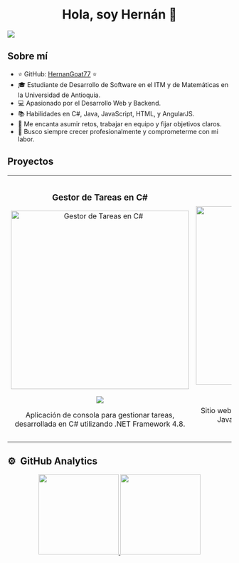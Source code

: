 <div align="center">
<h1 align="center">Hola, soy Hernán 👋</h1>
</div>

<img src="https://i.imgur.com/s6VRrU7.jpeg">

## Sobre mí

- ⭐ GitHub: [HernanGoat77](https://github.com/HernanGoat77) ⭐
- 🎓 Estudiante de Desarrollo de Software en el ITM y de Matemáticas en la Universidad de Antioquia.
- 💻 Apasionado por el Desarrollo Web y Backend.
- 📚 Habilidades en C#, Java, JavaScript, HTML, y AngularJS.
- 🌟 Me encanta asumir retos, trabajar en equipo y fijar objetivos claros.
- 🎯 Busco siempre crecer profesionalmente y comprometerme con mi labor.

## Proyectos

<table>
<tr>
<td width="50%">
<h3 align="center">Gestor de Tareas en C#</h3>
<div align="center">
<a href="https://github.com/HernanGoat77/task-manager-csharp" target="_blank"><img src="https://i.imgur.com/15N4GjA.jpeg" width="400" alt="Gestor de Tareas en C#"></a>
<p>
<a href="https://github.com/HernanGoat77/task-manager-csharp" target="_blank">
<img src="https://img.shields.io/badge/C%C3%93DIGO-blue?style=for-the-badge&logo=github&logoColor=white">
</a>
</p>
<p>Aplicación de consola para gestionar tareas, desarrollada en C# utilizando .NET Framework 4.8.</p>
</div>
</td>

<td width="50%">
<h3 align="center">Portfolio Web</h3>
<div align="center">
<a href="https://github.com/HernanGoat77/portfolio-web" target="_blank"><img src="https://i.imgur.com/Zy3ArJd.jpeg" width="400" alt="Portfolio Web"></a>
<p>
<a href="https://github.com/HernanGoat77/portfolio-web" target="_blank">
<img src="https://img.shields.io/badge/C%C3%93DIGO-blue?style=for-the-badge&logo=github&logoColor=white">
</a>
</p>
<p>Sitio web personal desarrollado con HTML, CSS, y JavaScript para mostrar mis proyectos y experiencia.</p>
</div>
</td>
</tr>
</table>

## ⚙️ &nbsp;GitHub Analytics

<p align="center">
<a href="https://github.com/HernanGoat77">
  <img height="180em" src="https://github-readme-stats-eight-theta.vercel.app/api?username=HernanGoat77&show_icons=true&theme=algolia&include_all_commits=true&count_private=true"/>
  <img height="180em" src="https://github-readme-stats-eight-theta.vercel.app/api/top-langs/?username=HernanGoat77&layout=compact&langs_count=8&theme=algolia"/>
</a>
</p>
